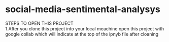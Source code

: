 # social-media-sentimental-analysys

STEPS TO OPEN THIS PROJECT  
  1.After you clone this project into your local meachine open this project 
  with google collab which will indicate at the top of the ipnyb file after cloaning
  
  
